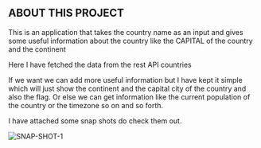 ## ABOUT THIS PROJECT

This is an application that takes the country name as an input and gives some useful information about the country like the CAPITAL of the country and the continent

Here I have fetched the data from the rest API countries

If we want we can add more useful information but I have kept it simple which will just show the continent and the capital city of the country and also the flag.
Or else we can get information like the current population of the country or the timezone so on and so forth.

I have attached some snap shots do check them out.

![SNAP-SHOT-1](http:https://github.com/lokeshvasnik/COUNTRY-DETAILS-API-PROJECT/blob/main/01.png)
